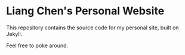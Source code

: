 <h1>Liang Chen's Personal Website</h1>
<p>This repository contains the source code for my personal site, built on Jekyll.</p>
<p>Feel free to poke around.</p>
